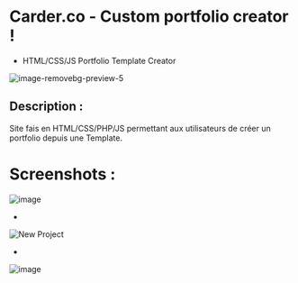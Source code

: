# Carder.co - Custom portfolio creator !



- HTML/CSS/JS Portfolio Template Creator


![image-removebg-preview-5](https://github.com/user-attachments/assets/41202d4e-bb0e-4672-92d3-7820bbe100aa)


## Description :

Site fais en HTML/CSS/PHP/JS permettant aux utilisateurs de créer un portfolio depuis une Template.


# Screenshots :


![image](https://github.com/user-attachments/assets/d07c3a58-eca5-47c0-b959-77afee6f8f99)

-

![New Project](https://github.com/user-attachments/assets/86fd4208-36d4-408d-9092-61781d454b59)

-

![image](https://github.com/user-attachments/assets/6f163136-a0a1-4a0f-ac99-abd755c744b4)







